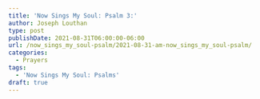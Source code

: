 ```yaml
---
title: 'Now Sings My Soul: Psalm 3:'
author: Joseph Louthan
type: post
publishDate: 2021-08-31T06:00:00-06:00
url: /now_sings_my_soul-psalm/2021-08-31-am-now_sings_my_soul-psalm/
categories:
  - Prayers
tags:
  - 'Now Sings My Soul: Psalms'
draft: true
---
```

<pre>
<div style="font-variant: small-caps;">

</div>

</pre>
